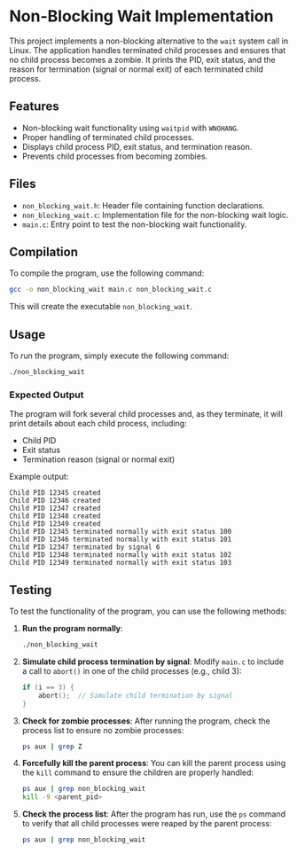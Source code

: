 
# Non-Blocking Wait Implementation

This project implements a non-blocking alternative to the `wait` system call in Linux. The application handles terminated child processes and ensures that no child process becomes a zombie. It prints the PID, exit status, and the reason for termination (signal or normal exit) of each terminated child process.

## Features
- Non-blocking wait functionality using `waitpid` with `WNOHANG`.
- Proper handling of terminated child processes.
- Displays child process PID, exit status, and termination reason.
- Prevents child processes from becoming zombies.

## Files
- `non_blocking_wait.h`: Header file containing function declarations.
- `non_blocking_wait.c`: Implementation file for the non-blocking wait logic.
- `main.c`: Entry point to test the non-blocking wait functionality.

## Compilation

To compile the program, use the following command:

```bash
gcc -o non_blocking_wait main.c non_blocking_wait.c
```

This will create the executable `non_blocking_wait`.

## Usage

To run the program, simply execute the following command:

```bash
./non_blocking_wait
```

### Expected Output

The program will fork several child processes and, as they terminate, it will print details about each child process, including:
- Child PID
- Exit status
- Termination reason (signal or normal exit)

Example output:

```
Child PID 12345 created
Child PID 12346 created
Child PID 12347 created
Child PID 12348 created
Child PID 12349 created
Child PID 12345 terminated normally with exit status 100
Child PID 12346 terminated normally with exit status 101
Child PID 12347 terminated by signal 6
Child PID 12348 terminated normally with exit status 102
Child PID 12349 terminated normally with exit status 103
```

## Testing

To test the functionality of the program, you can use the following methods:

1. **Run the program normally**:
   ```bash
   ./non_blocking_wait
   ```

2. **Simulate child process termination by signal**:
   Modify `main.c` to include a call to `abort()` in one of the child processes (e.g., child 3):
   ```c
   if (i == 3) {
       abort();  // Simulate child termination by signal
   }
   ```

3. **Check for zombie processes**:
   After running the program, check the process list to ensure no zombie processes:
   ```bash
   ps aux | grep Z
   ```

4. **Forcefully kill the parent process**:
   You can kill the parent process using the `kill` command to ensure the children are properly handled:
   ```bash
   ps aux | grep non_blocking_wait
   kill -9 <parent_pid>
   ```

5. **Check the process list**:
   After the program has run, use the `ps` command to verify that all child processes were reaped by the parent process:
   ```bash
   ps aux | grep non_blocking_wait
   ```
